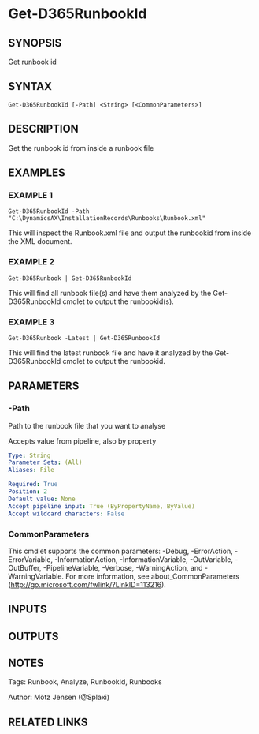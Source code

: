 ﻿---
external help file: d365fo.tools-help.xml
Module Name: d365fo.tools
online version:
schema: 2.0.0
---

# Get-D365RunbookId

## SYNOPSIS
Get runbook id

## SYNTAX

```
Get-D365RunbookId [-Path] <String> [<CommonParameters>]
```

## DESCRIPTION
Get the runbook id from inside a runbook file

## EXAMPLES

### EXAMPLE 1
```
Get-D365RunbookId -Path "C:\DynamicsAX\InstallationRecords\Runbooks\Runbook.xml"
```

This will inspect the Runbook.xml file and output the runbookid from inside the XML document.

### EXAMPLE 2
```
Get-D365Runbook | Get-D365RunbookId
```

This will find all runbook file(s) and have them analyzed by the Get-D365RunbookId cmdlet to output the runbookid(s).

### EXAMPLE 3
```
Get-D365Runbook -Latest | Get-D365RunbookId
```

This will find the latest runbook file and have it analyzed by the Get-D365RunbookId cmdlet to output the runbookid.

## PARAMETERS

### -Path
Path to the runbook file that you want to analyse

Accepts value from pipeline, also by property

```yaml
Type: String
Parameter Sets: (All)
Aliases: File

Required: True
Position: 2
Default value: None
Accept pipeline input: True (ByPropertyName, ByValue)
Accept wildcard characters: False
```

### CommonParameters
This cmdlet supports the common parameters: -Debug, -ErrorAction, -ErrorVariable, -InformationAction, -InformationVariable, -OutVariable, -OutBuffer, -PipelineVariable, -Verbose, -WarningAction, and -WarningVariable.
For more information, see about_CommonParameters (http://go.microsoft.com/fwlink/?LinkID=113216).

## INPUTS

## OUTPUTS

## NOTES
Tags: Runbook, Analyze, RunbookId, Runbooks

Author: Mötz Jensen (@Splaxi)

## RELATED LINKS
